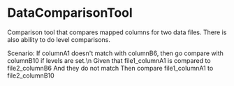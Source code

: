 # DataComparisonTool
Comparison tool that compares mapped columns for two data files.  There is also ability to do level comparisons. 

Scenario: If columnA1 doesn't match with columnB6, then go compare with columnB10 if levels are set.\n
Given that file1_columnA1 is compared to file2_columnB6
And they do not match
Then compare file1_columnA1 to file2_columnB10
